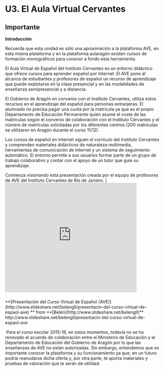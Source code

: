 
# U3. El Aula Virtual Cervantes

## Importante

**Introducción**

Recuerda que esta unidad es sólo una aproximación a la plataforma AVE, en esta misma plataforma y en la plataforma aularagón existen cursos de formación monográficos para conocer a fondo esta herramienta.

El Aula Virtual de Español del Instituto Cervantes es un entorno didáctico que ofrece cursos para aprender español por Internet. El AVE pone al alcance de estudiantes y profesores de español un recurso de aprendizaje que puede explotarse en la clase presencial y en las modalidades de enseñanza semipresencial y a distancia.

El Gobierno de Aragón en convenio con el Instituto Cervantes, utiliza estos recursos en el aprendizaje del español para personas extranjeras. El alumnado no precisa pagar una cuota por la matrícula ya que es el propio Departamento de Educación Permanente quien asume el coste de las matrículas según el convenio de colaboración con el Instituto Cervantes y el número de matrículas solicitadas por los diferentes centros (200 matrículas se utilizaron en Aragón durante el curso 11/12).

Los cursos de español en Internet siguen el currículo del Instituto Cervantes y comprenden materiales didácticos de naturaleza multimedia, herramientas de comunicación de Internet y un sistema de seguimiento automático. El entorno permite a sus usuarios formar parte de un grupo de trabajo colaborativo y contar con el apoyo de un tutor que guíe su aprendizaje.

Comienza visionando esta presentación creada por el equipo de profesores de AVE del Instituto Cervantes de Río de Janeiro.
|<iframe frameborder="0" height="356" marginheight="0" marginwidth="0" scrolling="no" src="http://www.slideshare.net/slideshow/embed_code/7326292" style="border: 1px solid #CCC; border-width: 1px 1px 0; margin-bottom: 5px;" width="427"></iframe> 
<td style="text-align: center;">**[Presentación del Curso Virtual de Español (AVE)](http://www.slideshare.net/belengll/presentacin-del-curso-virtual-de-espaol-ave) ** from **[Belén](http://www.slideshare.net/belengll)**<br/>http://www.slideshare.net/belengll/presentacin-del-curso-virtual-de-espaol-ave</td>



 Para el curso escolar 2015-16, en estos momentos, todavía no se ha renovado el acuerdo de colaboración entre el Ministerio de Educación y el Departamento de Educación del Gobierno de Aragón por lo que las enseñanzas de AVE no están autorizadas. Sin embargo, entendemos que es importante conocer la plataforma y su funcionamiento ya que, en un futuro podría reanudarse dicha oferta y, por otra parte, te aporta materiales y pruebas de valoración que te serán de utilidad.
